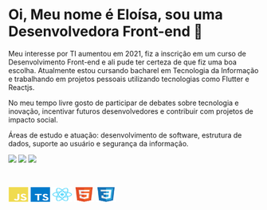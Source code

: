 # Oi, Meu nome é Eloísa, sou uma Desenvolvedora Front-end 🌱 
Meu interesse por TI aumentou em 2021, fiz a inscrição em um curso de Desenvolvimento Front-end e ali pude ter certeza de que fiz uma boa escolha. Atualmente estou cursando bacharel em Tecnologia da Informação e trabalhando em projetos pessoais utilizando tecnologias como Flutter e Reactjs.

No meu tempo livre gosto de participar de debates sobre tecnologia e inovação, incentivar futuros desenvolvedores e contribuir com projetos de impacto social. 

Áreas de estudo e atuação: desenvolvimento de software, estrutura de dados, suporte ao usuário e segurança da informação.

<div>
  
  <a href="https://instagram.com/eloisantunesz" target="_blank">
    <img src="https://img.shields.io/badge/-Instagram-%23E4405F?style=for-the-badge&logo=instagram&logoColor=white" target="_blank"></a>
  <a href = "mailto:eloisantunesp@gmail.com">
    <img src="https://img.shields.io/badge/-Gmail-%23333?style=for-the-badge&logo=gmail&logoColor=white" target="_blank"></a>
  <a href="https://www.linkedin.com/in/eloisa-antunes" target="_blank">
    <img src="https://img.shields.io/badge/-LinkedIn-%230077B5?style=for-the-badge&logo=linkedin&logoColor=white" target="_blank"></a> 
  <a href="https://medium.com/@eloisantunes" target="_blank">
    <img scr="https://img.shields.io/badge/Medium-12100E?style=for-the-badge&logo=medium&logoColor=white" target="_blank"></a>
  
  </div>
  
##
  
<div style="display: inline_block"><br>
  <img align="center" alt="E-Js" height="30" width="40" src="https://raw.githubusercontent.com/devicons/devicon/master/icons/javascript/javascript-plain.svg">
  <img align="center" alt="E-Ts" height="30" width="40" src="https://raw.githubusercontent.com/devicons/devicon/master/icons/typescript/typescript-plain.svg">
  <img align="center" alt="E-React" height="30" width="40" src="https://raw.githubusercontent.com/devicons/devicon/master/icons/react/react-original.svg">
  <img align="center" alt="E-HTML" height="30" width="40" src="https://raw.githubusercontent.com/devicons/devicon/master/icons/html5/html5-original.svg">
  <img align="center" alt="E-CSS" height="30" width="40" src="https://raw.githubusercontent.com/devicons/devicon/master/icons/css3/css3-original.svg">
  
  ##
  
